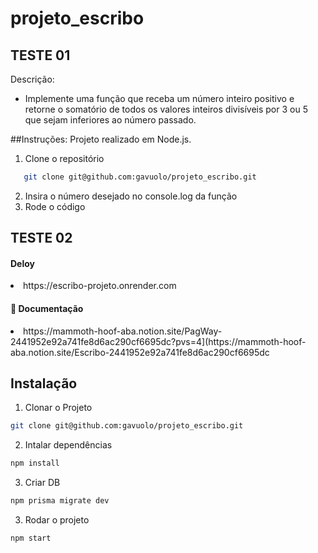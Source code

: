 # projeto_escribo
## TESTE 01
Descrição:
- Implemente uma função que receba um número inteiro positivo e retorne o somatório de todos os valores
inteiros divisíveis por 3 ou 5 que sejam inferiores ao número passado.

##Instruções:
Projeto realizado em Node.js.
1. Clone o repositório
 ```bash
    git clone git@github.com:gavuolo/projeto_escribo.git
 ```
2. Insira o número desejado no console.log da função
3. Rode o código


## TESTE 02
<h4>Deloy</h4>
<li>https://escribo-projeto.onrender.com</li>
<h4>📂 Documentação </h4>
<li>https://mammoth-hoof-aba.notion.site/PagWay-2441952e92a741fe8d6ac290cf6695dc?pvs=4](https://mammoth-hoof-aba.notion.site/Escribo-2441952e92a741fe8d6ac290cf6695dc</li>

<h2>Instalação</h2>

1. Clonar o Projeto
```bash
git clone git@github.com:gavuolo/projeto_escribo.git
```

2. Intalar dependências
```bash
npm install
```

3. Criar DB
```bash
npm prisma migrate dev
```

3. Rodar o projeto
```bash
npm start
```


